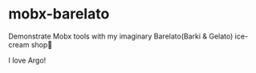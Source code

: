 # mobx-barelato
Demonstrate Mobx tools with my imaginary Barelato(Barki &amp; Gelato) ice-cream shop🍦

I love Argo!
